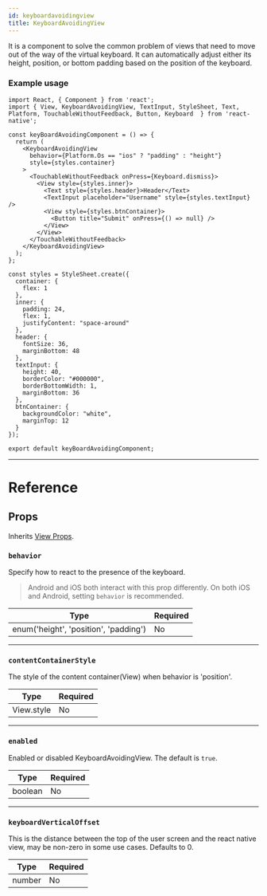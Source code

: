```yaml
---
id: keyboardavoidingview
title: KeyboardAvoidingView
---
```


It is a component to solve the common problem of views that need to move out of the way of the virtual keyboard. It can automatically adjust either its height, position, or bottom padding based on the position of the keyboard.

### Example usage

```SnackPlayer name=KeyboardAvoidingView&supportedPlatforms=android,ios
import React, { Component } from 'react';
import { View, KeyboardAvoidingView, TextInput, StyleSheet, Text, Platform, TouchableWithoutFeedback, Button, Keyboard  } from 'react-native';

const keyBoardAvoidingComponent = () => {
  return (
    <KeyboardAvoidingView
      behavior={Platform.Os == "ios" ? "padding" : "height"}
      style={styles.container}
    >
      <TouchableWithoutFeedback onPress={Keyboard.dismiss}>
        <View style={styles.inner}>
          <Text style={styles.header}>Header</Text>
          <TextInput placeholder="Username" style={styles.textInput} />
          <View style={styles.btnContainer}>
            <Button title="Submit" onPress={() => null} />
          </View>
        </View>
      </TouchableWithoutFeedback>
    </KeyboardAvoidingView>
  );
};

const styles = StyleSheet.create({
  container: {
    flex: 1
  },
  inner: {
    padding: 24,
    flex: 1,
    justifyContent: "space-around"
  },
  header: {
    fontSize: 36,
    marginBottom: 48
  },
  textInput: {
    height: 40,
    borderColor: "#000000",
    borderBottomWidth: 1,
    marginBottom: 36
  },
  btnContainer: {
    backgroundColor: "white",
    marginTop: 12
  }
});

export default keyBoardAvoidingComponent;
```

---

# Reference

## Props

Inherits [View Props](view.md#props).

### `behavior`

Specify how to react to the presence of the keyboard.

> Android and iOS both interact with this prop differently. On both iOS and Android, setting `behavior` is recommended.

| Type                                  | Required |
| ------------------------------------- | -------- |
| enum('height', 'position', 'padding') | No       |

---

### `contentContainerStyle`

The style of the content container(View) when behavior is 'position'.

| Type       | Required |
| ---------- | -------- |
| View.style | No       |

---

### `enabled`

Enabled or disabled KeyboardAvoidingView. The default is `true`.

| Type    | Required |
| ------- | -------- |
| boolean | No       |

---

### `keyboardVerticalOffset`

This is the distance between the top of the user screen and the react native view, may be non-zero in some use cases. Defaults to 0.

| Type   | Required |
| ------ | -------- |
| number | No       |
